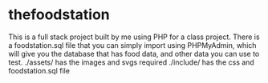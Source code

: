 # thefoodstation
This is a full stack project built by me using PHP for a class project.
There is a foodstation.sql file that you can simply import using PHPMyAdmin,
which will give you the database that has food data, and other data you can
use to test.
./assets/ has the images and svgs required
./include/ has the css and foodstation.sql file
